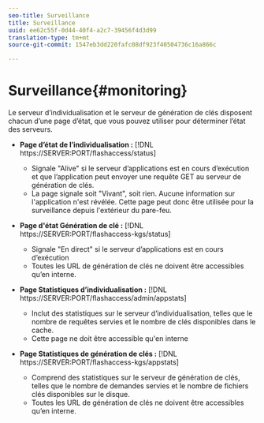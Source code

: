 ```yaml
---
seo-title: Surveillance
title: Surveillance
uuid: ee62c55f-0d44-40f4-a2c7-39456f4d3d99
translation-type: tm+mt
source-git-commit: 1547eb3dd220fafc08df923f40504736c16a866c

---
```



# Surveillance{#monitoring}

Le serveur d’individualisation et le serveur de génération de clés disposent chacun d’une page d’état, que vous pouvez utiliser pour déterminer l’état des serveurs.

* **Page d’état de l’individualisation :** [!DNL https://SERVER:PORT/flashaccess/status]

   * Signale &quot;Alive&quot; si le serveur d’applications est en cours d’exécution et que l’application peut envoyer une requête GET au serveur de génération de clés.
   * La page signale soit &quot;Vivant&quot;, soit rien. Aucune information sur l&#39;application n&#39;est révélée. Cette page peut donc être utilisée pour la surveillance depuis l&#39;extérieur du pare-feu.

* **Page d&#39;état Génération de clé :** [!DNL https://SERVER:PORT/flashaccess-kgs/status]

   * Signale &quot;En direct&quot; si le serveur d’applications est en cours d’exécution
   * Toutes les URL de génération de clés ne doivent être accessibles qu’en interne.

* **Page Statistiques d’individualisation :** [!DNL https://SERVER:PORT/flashaccess/admin/appstats]

   * Inclut des statistiques sur le serveur d’individualisation, telles que le nombre de requêtes servies et le nombre de clés disponibles dans le cache.
   * Cette page ne doit être accessible qu&#39;en interne

* **Page Statistiques de génération de clés :** [!DNL https://SERVER:PORT/flashaccess-kgs/appstats]

   * Comprend des statistiques sur le serveur de génération de clés, telles que le nombre de demandes servies et le nombre de fichiers clés disponibles sur le disque.
   * Toutes les URL de génération de clés ne doivent être accessibles qu’en interne.

